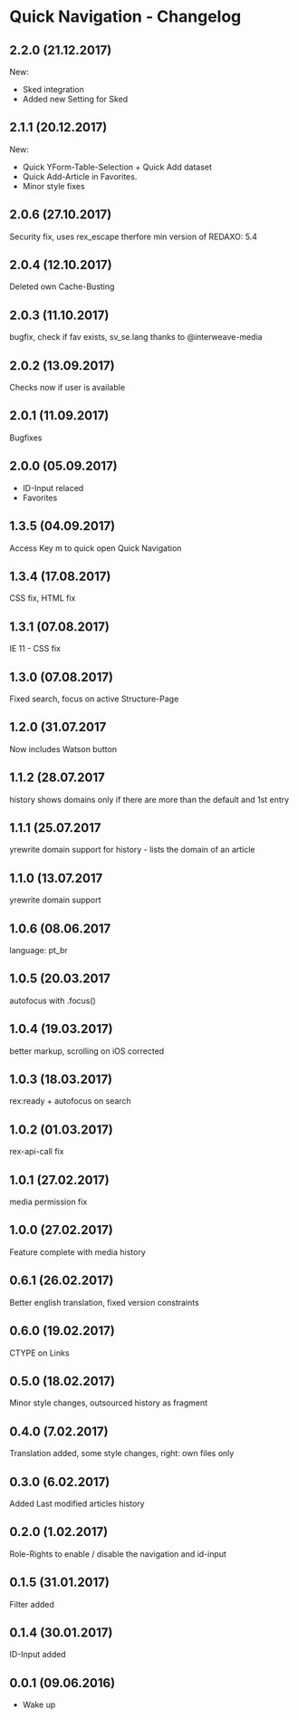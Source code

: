 
Quick Navigation - Changelog
================================================================================

2.2.0 (21.12.2017)
--------------------------------------------------------------------------------
New: 
- Sked integration
- Added new Setting for Sked

2.1.1 (20.12.2017)
--------------------------------------------------------------------------------
New: 
- Quick YForm-Table-Selection + Quick Add dataset
- Quick Add-Article in Favorites. 
- Minor style fixes

2.0.6 (27.10.2017)
--------------------------------------------------------------------------------
Security fix, uses rex_escape therfore min version of REDAXO: 5.4

2.0.4 (12.10.2017)
--------------------------------------------------------------------------------
Deleted own Cache-Busting

2.0.3 (11.10.2017)
--------------------------------------------------------------------------------
bugfix, check if fav exists,
sv_se.lang thanks to @interweave-media

2.0.2 (13.09.2017)
--------------------------------------------------------------------------------
Checks now if user is available

2.0.1 (11.09.2017)
--------------------------------------------------------------------------------
Bugfixes 

2.0.0 (05.09.2017)
--------------------------------------------------------------------------------
- ID-Input relaced
- Favorites 

1.3.5 (04.09.2017)
--------------------------------------------------------------------------------
Access Key m to quick open Quick Navigation

1.3.4 (17.08.2017)
--------------------------------------------------------------------------------
CSS fix, HTML fix

1.3.1 (07.08.2017)
--------------------------------------------------------------------------------
IE 11 - CSS fix

1.3.0 (07.08.2017)
--------------------------------------------------------------------------------
Fixed search, focus on active Structure-Page

1.2.0 (31.07.2017
--------------------------------------------------------------------------------
Now includes Watson button

1.1.2 (28.07.2017
--------------------------------------------------------------------------------
history shows domains only if there are more than the default and 1st entry

1.1.1 (25.07.2017
--------------------------------------------------------------------------------
yrewrite domain support for history - lists the domain of an article

1.1.0 (13.07.2017
--------------------------------------------------------------------------------
yrewrite domain support 

1.0.6 (08.06.2017
--------------------------------------------------------------------------------
language: pt_br 

1.0.5 (20.03.2017
--------------------------------------------------------------------------------
autofocus with .focus() 

1.0.4 (19.03.2017)
--------------------------------------------------------------------------------
better markup, scrolling on iOS corrected

1.0.3 (18.03.2017)
--------------------------------------------------------------------------------
rex:ready + autofocus on search

1.0.2 (01.03.2017)
--------------------------------------------------------------------------------
rex-api-call fix

1.0.1 (27.02.2017)
--------------------------------------------------------------------------------
media permission fix

1.0.0 (27.02.2017)
--------------------------------------------------------------------------------
Feature complete with media history

0.6.1 (26.02.2017)
--------------------------------------------------------------------------------
Better english translation, fixed version constraints

0.6.0 (19.02.2017)
--------------------------------------------------------------------------------
CTYPE on Links

0.5.0 (18.02.2017)
--------------------------------------------------------------------------------
Minor style changes, outsourced history as fragment

0.4.0 (7.02.2017)
--------------------------------------------------------------------------------
Translation added, some style changes, right: own files only

0.3.0 (6.02.2017)
--------------------------------------------------------------------------------
Added Last modified articles history

0.2.0 (1.02.2017)
--------------------------------------------------------------------------------
Role-Rights to enable / disable the navigation and id-input

0.1.5 (31.01.2017)
--------------------------------------------------------------------------------
Filter added

0.1.4 (30.01.2017)
--------------------------------------------------------------------------------
ID-Input added

0.0.1 (09.06.2016)
--------------------------------------------------------------------------------

* Wake up
